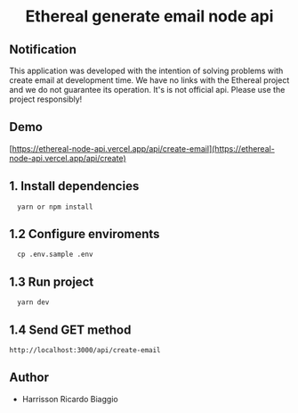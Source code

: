 <h1 align="center">Ethereal generate email node api</h1>

## Notification
  This application was developed with the intention of solving problems with create email at development time. We have no links with the
  Ethereal project and we do not guarantee its operation.
  It's is not official api.
  Please use the project responsibly!

## Demo
[https://ethereal-node-api.vercel.app/api/create-email](https://ethereal-node-api.vercel.app/api/create)

## 1. Install dependencies
```
  yarn or npm install
```

## 1.2 Configure enviroments
```
  cp .env.sample .env
```

## 1.3 Run project
```
  yarn dev
```

## 1.4 Send GET method
```
http://localhost:3000/api/create-email
```

## Author
- Harrisson Ricardo Biaggio
